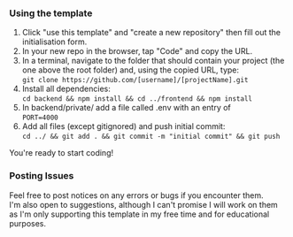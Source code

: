 ### Using the template

1. Click "use this template" and "create a new repository" then fill out the initialisation form.
2. In your new repo in the browser, tap "Code" and copy the URL. 
3. In a terminal, navigate to the folder that should contain your project (the one above the root folder) and, using the copied URL, type: </br> `git clone https://github.com/[username]/[projectName].git`
4. Install all dependencies: </br> `cd backend && npm install && cd ../frontend && npm install`
5. In backend/private/ add a file called .env with an entry of </br> `PORT=4000`
6. Add all files (except gitignored) and push initial commit: </br> `cd ../ && git add . && git commit -m "initial commit" && git push`

You're ready to start coding!

### Posting Issues

Feel free to post notices on any errors or bugs if you encounter them. <br/>
I'm also open to suggestions, although I can't promise I will work on them as I'm only supporting this template in my free time and for educational purposes. 